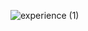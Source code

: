 ![experience (1)](https://user-images.githubusercontent.com/70453945/111557822-2ad8c880-876c-11eb-903d-563473afc260.png)


